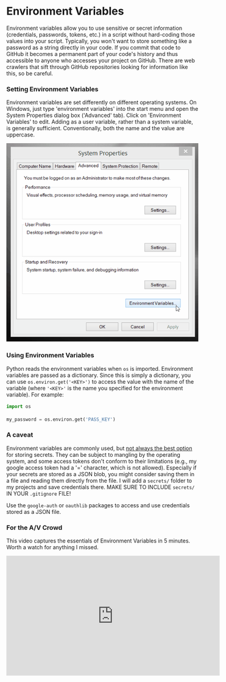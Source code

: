 # Environment Variables

Environment variables allow you to use sensitive or secret information (credentials, passwords, tokens, etc.) in a script without hard-coding those values into your script. Typically, you won't want to store something like a password as a string directly in your code. If you commit that code to GitHub it becomes a permanent part of your code's history and thus accessible to anyone who accesses your project on GitHub. There are web crawlers that sift through GitHub repositories looking for information like this, so be careful.

### Setting Environment Variables

Environment variables are set differently on different operating systems. On Windows, just type 'environment variables' into the start menu and open the System Properties dialog box ('Advanced' tab). Click on 'Environment Variables' to edit. Adding as a user variable, rather than a system variable, is generally sufficient. Conventionally, both the name and the value are uppercase.

![set-environment](assets/set-environ-var.gif)



### Using Environment Variables

Python reads the environment variables when `os` is imported. Environment variables are passed as a dictionary. Since this is simply a dictionary, you can use `os.environ.get('<KEY>')` to access the value with the name of the variable (where `'<KEY>'` is the name you specified for the environment variable). For example:

```python
import os

my_password = os.environ.get('PASS_KEY')
```

### A caveat

Environment variables are commonly used, but [not always the best option](https://blog.dnsimple.com/2018/05/using-environment-as-configuration/ ) for storing secrets. They can be subject to mangling by the operating system, and some access tokens don't conform to their limitations (e.g., my google access token had a '=' character, which is not allowed). Especially if your secrets are stored as a JSON blob, you might consider saving them in a file and reading them directly from the file. I will add a `secrets/` folder to my projects and save credentials there. MAKE SURE TO INCLUDE `secrets/` IN YOUR `.gitignore` FILE!

Use the `google-auth` or `oauthlib` packages to access and use credentials stored as a JSON file.

### For the A/V Crowd

This video captures the essentials of Environment Variables in 5 minutes. Worth a watch for anything I missed.

<iframe width="560" height="315" src="https://www.youtube.com/embed/IolxqkL7cD8" frameborder="0" allow="accelerometer; autoplay; encrypted-media; gyroscope; picture-in-picture" allowfullscreen></iframe>

